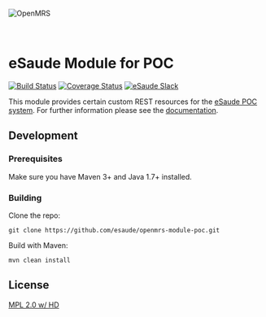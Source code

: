 <br/><br/><br/>
<img src="https://s3-eu-west-1.amazonaws.com/esaude/images/esaude-site-header.png" alt="OpenMRS"/>
<br/><br/><br/>


# eSaude Module for POC

[![Build Status](https://travis-ci.org/esaude/openmrs-module-poc.svg?branch=master)](https://travis-ci.org/esaude/openmrs-module-poc)
[![Coverage Status](https://coveralls.io/repos/github/esaude/openmrs-module-poc/badge.png?branch=master)](https://coveralls.io/github/esaude/openmrs-module-poc?branch=master)
[![eSaude Slack](https://slack.esaude.org/badge.svg)](https://slack.esaude.org)

This module provides certain custom REST resources for the [eSaude POC system](https://github.com/esaude/esaude-emr-poc). For
further information please see the [documentation](https://paper.dropbox.com/doc/eSaude-Pharmacy-Resources-HDsKPdMA9pAKXxBUi0IHU).

## Development

### Prerequisites

Make sure you have Maven 3+ and Java 1.7+ installed.

### Building

Clone the repo:

```
git clone https://github.com/esaude/openmrs-module-poc.git
```

Build with Maven:

```
mvn clean install
```

## License

[MPL 2.0 w/ HD](http://openmrs.org/license/)
